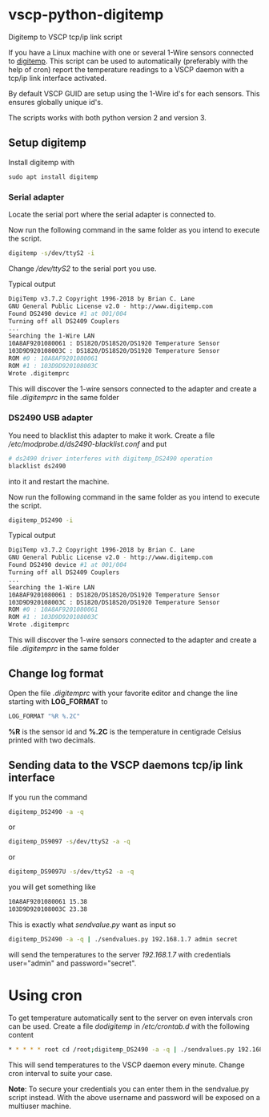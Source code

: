 # vscp-python-digitemp
Digitemp to VSCP tcp/ip link script

If you have a Linux machine with one or several 1-Wire sensors connected to [digitemp](https://github.com/bcl/digitemp). This script can be used to automatically (preferably with the help of cron) report the temperature readings to a VSCP daemon with a tcp/ip link interface activated. 

By default VSCP GUID are setup using the 1-Wire id's for each sensors. This ensures globally unique id's.

The scripts works with both python version 2 and version 3.

## Setup digitemp

Install digitemp with

```
sudo apt install digitemp
```

### Serial adapter

Locate the serial port where the serial adapter is connected to.

Now run the following command in the same folder as you intend to execute the script.

```bash
digitemp -s/dev/ttyS2 -i
```

Change _/dev/ttyS2_ to the serial port you use.

Typical output

```bash
DigiTemp v3.7.2 Copyright 1996-2018 by Brian C. Lane
GNU General Public License v2.0 - http://www.digitemp.com
Found DS2490 device #1 at 001/004
Turning off all DS2409 Couplers
...
Searching the 1-Wire LAN
10A8AF9201080061 : DS1820/DS18S20/DS1920 Temperature Sensor
103D9D920108003C : DS1820/DS18S20/DS1920 Temperature Sensor
ROM #0 : 10A8AF9201080061
ROM #1 : 103D9D920108003C
Wrote .digitemprc
```

This will discover the 1-wire sensors connected to the adapter and create a file _.digitemprc_ in the same folder

### DS2490 USB adapter

You need to blacklist this adapter to make it work. Create a file _/etc/modprobe.d/ds2490-blacklist.conf_ and put

```bash
# ds2490 driver interferes with digitemp_DS2490 operation
blacklist ds2490
```

into it and restart the machine.

Now run the following command in the same folder as you intend to execute the script.

```bash
digitemp_DS2490 -i
```

Typical output

```bash
DigiTemp v3.7.2 Copyright 1996-2018 by Brian C. Lane
GNU General Public License v2.0 - http://www.digitemp.com
Found DS2490 device #1 at 001/004
Turning off all DS2409 Couplers
...
Searching the 1-Wire LAN
10A8AF9201080061 : DS1820/DS18S20/DS1920 Temperature Sensor
103D9D920108003C : DS1820/DS18S20/DS1920 Temperature Sensor
ROM #0 : 10A8AF9201080061
ROM #1 : 103D9D920108003C
Wrote .digitemprc
```

This will discover the 1-wire sensors connected to the adapter and create a file _.digitemprc_ in the same folder

## Change log format

Open the file _.digitemprc_ with your favorite editor and change the line starting with **LOG_FORMAT** to

```bash
LOG_FORMAT "%R %.2C"
```
**%R** is the sensor id and **%.2C** is the temperature in centigrade Celsius printed with two decimals.

## Sending data to the VSCP daemons tcp/ip link interface

If you run the command

```bash
digitemp_DS2490 -a -q
```

or 

```bash
digitemp_DS9097 -s/dev/ttyS2 -a -q
```

or 

```bash
digitemp_DS9097U -s/dev/ttyS2 -a -q
```

you will get something like

```bash
10A8AF9201080061 15.38
103D9D920108003C 23.38
```

This is exactly what _sendvalue.py_ want as input so

```bash
digitemp_DS2490 -a -q | ./sendvalues.py 192.168.1.7 admin secret
```

will send the temperatures to the server _192.168.1.7_ with credentials user="admin" and password="secret".

# Using cron

To get temperature automatically sent to the server on even intervals cron can be used.  Create a file _dodigitemp_ in _/etc/crontab.d_ with the following content

```bash
* * * * * root cd /root;digitemp_DS2490 -a -q | ./sendvalues.py 192.168.1.7 admin secret
```

This will send temperatures to the VSCP daemon every minute. Change cron interval to suite your case.

**Note**: To secure your credentials you can enter them in the sendvalue.py script instead. With the above username and password will be exposed on a multiuser machine.
